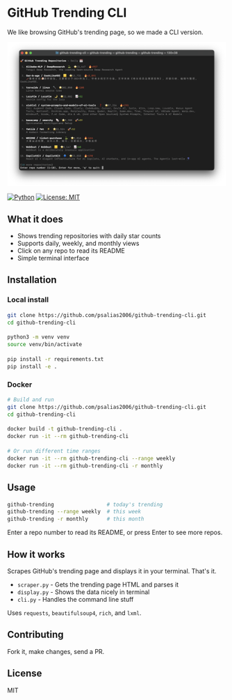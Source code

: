 # GitHub Trending CLI

We like browsing GitHub's trending page, so we made a CLI version.

![GitHub Trending CLI Screenshot](github-trending-screenshot.png)

[![Python](https://img.shields.io/badge/python-3.7+-blue.svg)](https://www.python.org/downloads/)
[![License: MIT](https://img.shields.io/badge/License-MIT-yellow.svg)](https://opensource.org/licenses/MIT)

## What it does

- Shows trending repositories with daily star counts
- Supports daily, weekly, and monthly views
- Click on any repo to read its README
- Simple terminal interface

## Installation

### Local install
```bash
git clone https://github.com/psalias2006/github-trending-cli.git
cd github-trending-cli

python3 -m venv venv
source venv/bin/activate

pip install -r requirements.txt
pip install -e .
```

### Docker
```bash
# Build and run
git clone https://github.com/psalias2006/github-trending-cli.git
cd github-trending-cli

docker build -t github-trending-cli .
docker run -it --rm github-trending-cli

# Or run different time ranges
docker run -it --rm github-trending-cli --range weekly
docker run -it --rm github-trending-cli -r monthly
```

## Usage

```bash
github-trending                 # today's trending
github-trending --range weekly  # this week
github-trending -r monthly      # this month
```

Enter a repo number to read its README, or press Enter to see more repos.

## How it works

Scrapes GitHub's trending page and displays it in your terminal. That's it.

- `scraper.py` - Gets the trending page HTML and parses it
- `display.py` - Shows the data nicely in terminal
- `cli.py` - Handles the command line stuff

Uses `requests`, `beautifulsoup4`, `rich`, and `lxml`.

## Contributing

Fork it, make changes, send a PR.

## License

MIT
